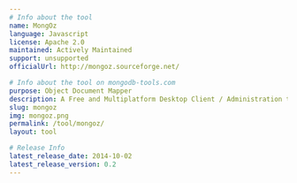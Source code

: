 ```yaml
---
# Info about the tool
name: MongOz
language: Javascript
license: Apache 2.0
maintained: Actively Maintained
support: unsupported
officialUrl: http://mongoz.sourceforge.net/

# Info about the tool on mongodb-tools.com
purpose: Object Document Mapper
description: A Free and Multiplatform Desktop Client / Administration tool for MongoDB
slug: mongoz
img: mongoz.png
permalink: /tool/mongoz/
layout: tool

# Release Info
latest_release_date: 2014-10-02
latest_release_version: 0.2
---
```


